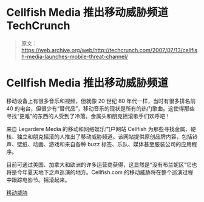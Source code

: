 # Cellfish Media 推出移动威胁频道 TechCrunch

> 原文：<https://web.archive.org/web/http://techcrunch.com/2007/07/13/cellfish-media-launches-mobile-threat-channel/>

# Cellfish Media 推出移动威胁频道

移动设备上有很多音乐和视频，但就像 20 世纪 80 年代一样，当时有很多排名前 40 的电台，但很少有“替代品”，移动音乐的现状是所有的热门歌曲。这使得那些寻找“更难”的东西的人受到了冷落。金属头和朋克摇滚歌手们欢呼吧！

来自 Legardere Media 的移动和网络娱乐门户网站 Cellfish 为那些寻找金属、硬核、独立和朋克摇滚的人推出了移动威胁频道。该网站提供原创品牌内容，包括铃声、壁纸、动画、游戏和来自各种 buzz 标签、乐队、媒体甚至服装公司的应用程序。

目前可通过美国、加拿大和欧洲的许多运营商获得，这显然是“没有布兰妮区”它也将是今年夏天地下之声巡演的地方。Cellfish.com 的移动威胁将在整个巡演过程中跟踪电影节。摇滚起来。

[移动威胁](https://web.archive.org/web/20220926093952/http://www.mobilethreat.net/)